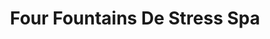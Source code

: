 ---
title: "Four Fountains De Stress Spa"
url: /bangalore/four-fountains-de-stress-spa/
shop: Kosmetik
---